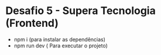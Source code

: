 # Desafio 5 - Supera Tecnologia (Frontend)

- npm i (para instalar as dependências)
- npm run dev ( Para executar o projeto)
